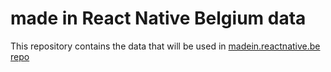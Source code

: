 # made in React Native Belgium data

This repository contains the data that will be used in [madein.reactnative.be repo](https://github.com/easystreet-be/madein.reactnative.be)
